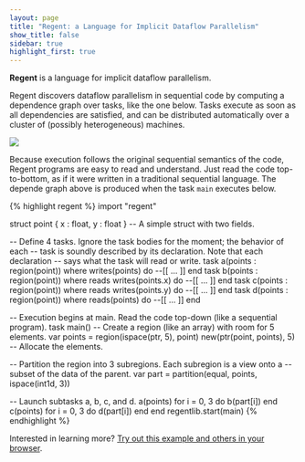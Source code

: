 ```yaml
---
layout: page
title: "Regent: a Language for Implicit Dataflow Parallelism"
show_title: false
sidebar: true
highlight_first: true
---
```


**Regent** is a language for implicit dataflow parallelism.

Regent discovers dataflow parallelism in sequential code by computing
a dependence graph over tasks, like the one below. Tasks execute as
soon as all dependencies are satisfied, and can be distributed
automatically over a cluster of (possibly heterogeneous) machines.

<img src="{{ site.baseurl }}/images/frontpage.svg" class="center-block">

Because execution follows the original sequential semantics of the
code, Regent programs are easy to read and understand. Just read the
code top-to-bottom, as if it were written in a traditional sequential
language. The depende graph above is produced when the task `main`
executes below.

{% highlight regent %}
import "regent"

struct point { x : float, y : float } -- A simple struct with two fields.

-- Define 4 tasks. Ignore the task bodies for the moment; the behavior of each
-- task is soundly described by its declaration. Note that each declaration
-- says what the task will read or write.
task a(points : region(point)) where writes(points) do --[[ ... ]] end
task b(points : region(point)) where reads writes(points.x) do --[[ ... ]] end
task c(points : region(point)) where reads writes(points.y) do --[[ ... ]] end
task d(points : region(point)) where reads(points) do --[[ ... ]] end

-- Execution begins at main. Read the code top-down (like a sequential program).
task main()
  -- Create a region (like an array) with room for 5 elements.
  var points = region(ispace(ptr, 5), point)
  new(ptr(point, points), 5) -- Allocate the elements.

  -- Partition the region into 3 subregions. Each subregion is a view onto a
  -- subset of the data of the parent.
  var part = partition(equal, points, ispace(int1d, 3))

  -- Launch subtasks a, b, c, and d.
  a(points)
  for i = 0, 3 do
    b(part[i])
  end
  c(points)
  for i = 0, 3 do
    d(part[i])
  end
end
regentlib.start(main)
{% endhighlight %}

<p class="lead">Interested in learning more? <a href="http://try.regent-lang.org">Try out this example and others in your browser</a>.</p>
